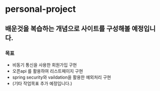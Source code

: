 # personal-project

## 배운것을 복습하는 개념으로 사이트를 구성해볼 예정입니다.

### 목표
- 비동기 통신을 사용한 회원가입 구현
- 오픈api 를 활용하여 리스트페이지 구현
- spring security와 vaildation을 활용한 예외처리 구현
- (기타 작업목표 추가 예정입니다.)
